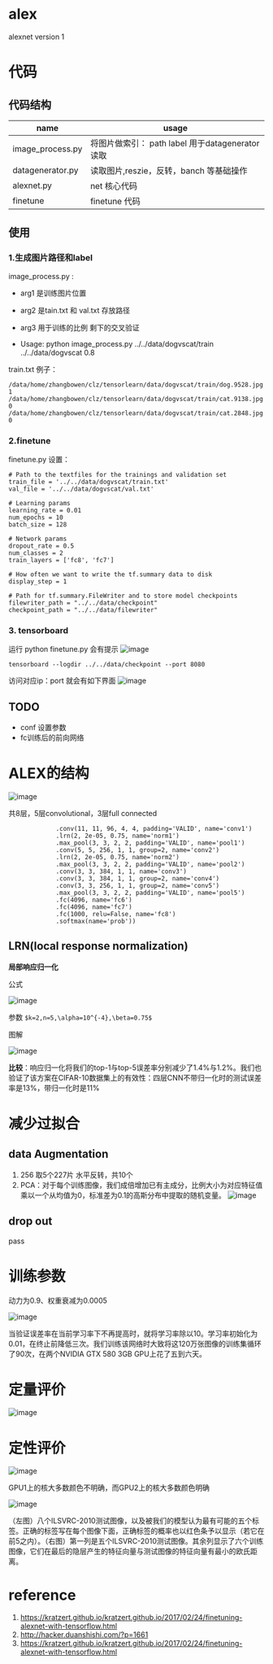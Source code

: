 # alex 
alexnet version 1

# 代码

## 代码结构
name | usage
---|---
image_process.py | 将图片做索引：  path label 用于datagenerator读取
datagenerator.py | 读取图片,reszie，反转，banch 等基础操作
alexnet.py | net 核心代码
finetune | finetune 代码

## 使用
### 1.生成图片路径和label
image_process.py : 
- arg1 是训练图片位置 
- arg2 是tain.txt 和 val.txt 存放路径
- arg3 用于训练的比例 剩下的交叉验证

- Usage:
python image_process.py ../../data/dogvscat/train ../../data/dogvscat 0.8

train.txt 例子：
```
/data/home/zhangbowen/clz/tensorlearn/data/dogvscat/train/dog.9528.jpg 1
/data/home/zhangbowen/clz/tensorlearn/data/dogvscat/train/cat.9138.jpg 0
/data/home/zhangbowen/clz/tensorlearn/data/dogvscat/train/cat.2848.jpg 0
```

### 2.finetune 
finetune.py
设置：
```
# Path to the textfiles for the trainings and validation set
train_file = '../../data/dogvscat/train.txt'
val_file = '../../data/dogvscat/val.txt'

# Learning params
learning_rate = 0.01
num_epochs = 10
batch_size = 128

# Network params
dropout_rate = 0.5
num_classes = 2
train_layers = ['fc8', 'fc7']

# How often we want to write the tf.summary data to disk
display_step = 1

# Path for tf.summary.FileWriter and to store model checkpoints
filewriter_path = "../../data/checkpoint" 
checkpoint_path = "../../data/filewriter"
```
### 3. tensorboard

运行 python finetune.py 会有提示
![image](https://github.com/chenlongzhen/tensorlearn/tree/master/pic/logdir.png)
```
tensorboard --logdir ../../data/checkpoint --port 8080
```
访问对应ip：port 就会有如下界面
![image](https://github.com/chenlongzhen/tensorlearn/tree/master/pic/tensorboard.png)

## TODO
- conf 设置参数
- fc训练后的前向网络

# ALEX的结构
![image](https://github.com/chenlongzhen/tensorlearn/tree/master/pic/alex.png)

共8层，5层convolutional，3层full connected
```
             .conv(11, 11, 96, 4, 4, padding='VALID', name='conv1')
             .lrn(2, 2e-05, 0.75, name='norm1')
             .max_pool(3, 3, 2, 2, padding='VALID', name='pool1')
             .conv(5, 5, 256, 1, 1, group=2, name='conv2')
             .lrn(2, 2e-05, 0.75, name='norm2')
             .max_pool(3, 3, 2, 2, padding='VALID', name='pool2')
             .conv(3, 3, 384, 1, 1, name='conv3')
             .conv(3, 3, 384, 1, 1, group=2, name='conv4')
             .conv(3, 3, 256, 1, 1, group=2, name='conv5')
             .max_pool(3, 3, 2, 2, padding='VALID', name='pool5')
             .fc(4096, name='fc6')
             .fc(4096, name='fc7')
             .fc(1000, relu=False, name='fc8')
             .softmax(name='prob'))
```

## LRN(local response normalization)
**局部响应归一化**

公式

![image](http://img.blog.csdn.net/20160124204132099)

参数
`$k=2,n=5,\alpha=10^{-4},\beta=0.75$`

图解

![image](http://note.youdao.com/yws/public/resource/3e293ea1c91e01ebeeb92ac3d0552d34/xmlnote/B6D634603BB447B98227F12F4D913B10/6049)

**比较**：响应归一化将我们的top-1与top-5误差率分别减少了1.4%与1.2%。我们也验证了该方案在CIFAR-10数据集上的有效性：四层CNN不带归一化时的测试误差率是13%，带归一化时是11%

# 减少过拟合
## data Augmentation
1. 256 取5个227片 水平反转，共10个
2. PCA：对于每个训练图像，我们成倍增加已有主成分，比例大小为对应特征值乘以一个从均值为0，标准差为0.1的高斯分布中提取的随机变量。
![image](http://img.blog.csdn.net/20160111132633196)

## drop out
pass

# 训练参数
动力为0.9、权重衰减为0.0005

![image](http://img.blog.csdn.net/20160111133228303)

当验证误差率在当前学习率下不再提高时，就将学习率除以10。学习率初始化为0.01，在终止前降低三次。我们训练该网络时大致将这120万张图像的训练集循环了90次，在两个NVIDIA GTX 580 3GB GPU上花了五到六天。

# 定量评价
![image](http://img.blog.csdn.net/20160111133710507)

# 定性评价
![image](http://img.blog.csdn.net/20160111134007509)

GPU1上的核大多数颜色不明确，而GPU2上的核大多数颜色明确

![image](http://img.blog.csdn.net/20160111134103872)

（左图）八个ILSVRC-2010测试图像，以及被我们的模型认为最有可能的五个标签。正确的标签写在每个图像下面，正确标签的概率也以红色条予以显示（若它在前5之内）。（右图）第一列是五个ILSVRC-2010测试图像。其余列显示了六个训练图像，它们在最后的隐层产生的特征向量与测试图像的特征向量有最小的欧氏距离。

# reference
1. https://kratzert.github.io/kratzert.github.io/2017/02/24/finetuning-alexnet-with-tensorflow.html
2. http://hacker.duanshishi.com/?p=1661
3. https://kratzert.github.io/kratzert.github.io/2017/02/24/finetuning-alexnet-with-tensorflow.html

